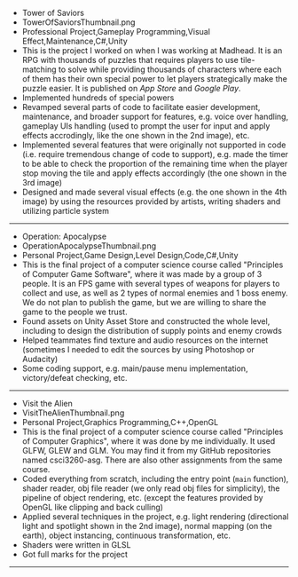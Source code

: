 - Tower of Saviors
- TowerOfSaviorsThumbnail.png
- Professional Project,Gameplay Programming,Visual Effect,Maintenance,C#,Unity
- This is the project I worked on when I was working at Madhead. It is an RPG with thousands of puzzles that requires players to use tile-matching to solve while providing thousands of characters where each of them has their own special power to let players strategically make the puzzle easier. It is published on <i>App Store</i> and <i>Google Play</i>.
- Implemented hundreds of special powers
- Revamped several parts of code to facilitate easier development, maintenance, and broader support for features, e.g. voice over handling, gameplay UIs handling (used to prompt the user for input and apply effects accrodingly, like the one shown in the 2nd image), etc.
- Implemented several features that were originally not supported in code (i.e. require tremendous change of code to support), e.g. made the timer to be able to check the proportion of the remaining time when the player stop moving the tile and apply effects accordingly (the one shown in the 3rd image)
- Designed and made several visual effects (e.g. the one shown in the 4th image) by using the resources provided by artists, writing shaders and utilizing particle system
---
- Operation: Apocalypse
- OperationApocalypseThumbnail.png
- Personal Project,Game Design,Level Design,Code,C#,Unity
- This is the final project of a computer science course called "Principles of Computer Game Software", where it was made by a group of 3 people. It is an FPS game with several types of weapons for players to collect and use, as well as 2 types of normal enemies and 1 boss enemy. We do not plan to publish the game, but we are willing to share the game to the people we trust.
- Found assets on Unity Asset Store and constructed the whole level, including to design the distribution of supply points and enemy crowds
- Helped teammates find texture and audio resources on the internet (sometimes I needed to edit the sources by using Photoshop or Audacity)
- Some coding support, e.g. main/pause menu implementation, victory/defeat checking, etc.
---
- Visit the Alien
- VisitTheAlienThumbnail.png
- Personal Project,Graphics Programming,C++,OpenGL
- This is the final project of a computer science course called "Principles of Computer Graphics", where it was done by me individually. It used GLFW, GLEW and GLM. You may find it from my GitHub repositories named csci3260-asg. There are also other assignments from the same course.
- Coded everything from scratch, including the entry point (<code>main</code> function), shader reader, obj file reader (we only read obj files for simplicity), the pipeline of object rendering, etc. (except the features provided by OpenGL like clipping and back culling)
- Applied several techniques in the project, e.g. light rendering (directional light and spotlight shown in the 2nd image), normal mapping (on the earth), object instancing, continuous transformation, etc.
- Shaders were written in GLSL
- Got full marks for the project
---
